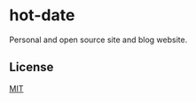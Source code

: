 # hot-date
Personal and open source site and blog website.

## License
[MIT](https://github.com/hellowin/hellowin.github.io/blob/master/LICENSE)
